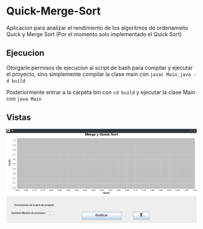 # Quick-Merge-Sort

Aplicacion para analizar el rendimiento de los algoritmos de ordenamieto Quick y Merge Sort (Por el momento solo implementado el Quick Sort)

## Ejecucion

Otorgarle permisos de ejecucion al script de bash para compilar y ejecutar el proyecto, sino simplemente
compilar la clase main con `javac Main.java -d build`

Posteriormente entrar a la carpeta bin con `cd build` y ejecutar la clase Main con `java Main`

## Vistas

![Menu](doc/Menu.png)
